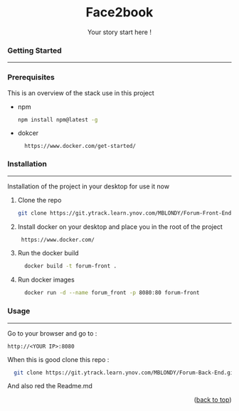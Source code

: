 <h1 id="top" align="center">Face2book</h1>
  <p align="center">
    Your story start here !
    <br />
  </p>

### Getting Started
<hr>

### Prerequisites

This is an overview of the stack use in this project

* npm
  ```sh
  npm install npm@latest -g
  ```

* dokcer
  ```url
    https://www.docker.com/get-started/
  ```

### Installation
<hr>

Installation of the project in your desktop for use it now

1. Clone the repo
   ```sh
   git clone https://git.ytrack.learn.ynov.com/MBLONDY/Forum-Front-End.git
   ```
   
2. Install docker on your desktop and place you in the root of the project
   ```sh
    https://www.docker.com/
   ```

4. Run the docker build
   ```sh
     docker build -t forum-front .
   ```

5. Run docker images
   ```sh
     docker run -d --name forum_front -p 8080:80 forum-front
   ```
   
### Usage
<hr>

Go to your browser and go to :

    http://<YOUR IP>:8080

When this is good clone this repo :
   ```sh
     git clone https://git.ytrack.learn.ynov.com/MBLONDY/Forum-Back-End.git
   ```

And also red the Readme.md

<p align="right">(<a href="#top">back to top</a>)</p>
